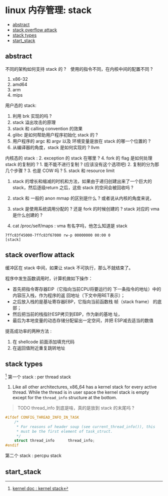 # linux 内存管理: stack


<!-- vim-markdown-toc GitLab -->

- [abstract](#abstract)
- [stack overflow attack](#stack-overflow-attack)
- [stack types](#stack-types)
- [start_stack](#start_stack)

<!-- vim-markdown-toc -->

## abstract 
不同的架构如何支持 stack 的 ?　使用的指令不同，在内核中间的配置不同 ?
1. x86-32
2. amd64
3. arm
4. mips

用户态的 stack:
1. 利用 brk 实现的吗 ?
2. stack 溢出攻击的原理
3. stack 和 calling convention 的效果
4. glibc 是如何帮助用户程序初始化 stack 的 ?
5. 用户程序的 argc 和 argv 以及 环境变量是放在 stack 的哪一个位置的 ?
6. 从编译器的角度，stack 是如何实现的 ? llvm 

内核态的 stack :
2. exception 的 stack 在哪里 ?
4. fork 的 flag 是如何处理 stack 的复制的 ?
    1. 能不能不进行复制 ? (应该没有这个选项吧)
    2. 复制的分为那几个步骤 ? 3. 也是 COW 吗 ?
5. stack 和 resource limit


1. stack 的增长和缩减的时机和方法，如果由于递归创建出来了一个巨大的 stack，然后逐级return 之后，这些 stack 的空间会被回收吗 ?
2. stack 和 一般的 anon mmap 的区别是什么 ? 或者说从内核的角度来说，
3. stack 是使用系统调用分配的 ? 还是 fork 的时候创建的 ? stack 对应的 vma 是什么创建的 ?


4. cat /proc/self/maps : vma 有名字吗，他怎么知道是 stack 
```
7ffc83f45000-7ffc83f67000 rw-p 00000000 00:00 0                          [stack]
```

## stack overflow attack
缓冲区在 stack 中间，如果让 stack 不可执行，那么不就结束了。


程序中发生函数调用时，计算机做如下操作：
- 首先把指令寄存器EIP（它指向当前CPU将要运行的 下一条指令的地址）中的内容压入栈，作为程序的返 回地址（下文中用RET表示）；
- 之后放入栈的是基址寄存器EBP，它指向当前函数栈 帧（stack frame） 的底部；
- 然后把当前的栈指针ESP拷贝到EBP，作为新的基地 址，
- 最后为本地变量的动态存储分配留出一定空间，并把 ESP减去适当的数值

提高成功率的两种方法 : 
1. 在 shellcode 前面添加填充代码
2. 在返回值附近重复跳转地址

## stack types
[^1]
第一个 stack : per thread stack
1. Like all other architectures, x86_64 has a kernel stack for every active thread.
While the thread is in user space the kernel stack is empty except for the `thread_info` structure at the bottom.
> TODO thread_info 到底是啥，真的是放到 stack 的末尾吗 ?
```c
#ifdef CONFIG_THREAD_INFO_IN_TASK
	/*
	 * For reasons of header soup (see current_thread_info()), this
	 * must be the first element of task_struct.
	 */
	struct thread_info		thread_info;
#endif
```
第二个 stack : percpu stack


## start_stack


[^1]: [kernel doc : kernel stack](https://www.kernel.org/doc/html/latest/x86/kernel-stacks.html)
